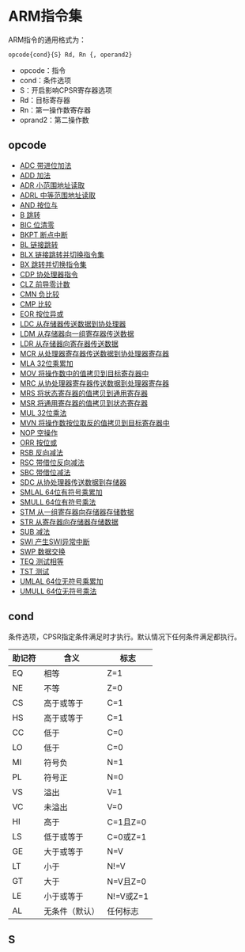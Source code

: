 # ARM指令集

ARM指令的通用格式为：

```
opcode{cond}{S} Rd, Rn {, operand2}
```

- opcode：指令
- cond：条件选项
- S：开启影响CPSR寄存器选项
- Rd：目标寄存器
- Rn：第一操作数寄存器
- oprand2：第二操作数

## opcode

- [ADC 带进位加法](ADC.md)
- [ADD 加法](ADD.md)
- [ADR 小范围地址读取](ADR.md)
- [ADRL 中等范围地址读取](ADRL.md)
- [AND 按位与](AND.md)
- [B 跳转](B.md)
- [BIC 位清零](BIC.md)
- [BKPT 断点中断](BKPT.md)
- [BL 链接跳转](BL.md)
- [BLX 链接跳转并切换指令集](BLX.md)
- [BX 跳转并切换指令集](BX.md)
- [CDP 协处理器指令](CDP.md)
- [CLZ 前导零计数](CLZ.md)
- [CMN 负比较](CMN.md)
- [CMP 比较](CMP.md)
- [EOR 按位异或](EOR.md)
- [LDC 从存储器传送数据到协处理器](LDC.md)
- [LDM 从存储器向一组寄存器传送数据](LDM.md)
- [LDR 从存储器向寄存器传送数据](LDR.md)
- [MCR 从处理器寄存器传送数据到协处理器寄存器](MCR.md)
- [MLA 32位乘累加](MLA.md)
- [MOV 将操作数中的值拷贝到目标寄存器中](MOV.md)
- [MRC 从协处理器寄存器传送数据到处理器寄存器](MRC.md)
- [MRS 将状态寄存器的值拷贝到通用寄存器](MRS.md)
- [MSR 将通用寄存器的值拷贝到状态寄存器](MSR.md)
- [MUL 32位乘法](MUL.md)
- [MVN 将操作数按位取反的值拷贝到目标寄存器中](MVN.md)
- [NOP 空操作](NOP.md)
- [ORR 按位或](ORR.md)
- [RSB 反向减法](RSB.md)
- [RSC 带借位反向减法](RSC.md)
- [SBC 带借位减法](SBC.md)
- [SDC 从协处理器传送数据到存储器](SDC.md)
- [SMLAL 64位有符号乘累加](SMLAL.md)
- [SMULL 64位有符号乘法](SMULL.md)
- [STM 从一组寄存器向存储器存储数据](STM.md)
- [STR 从寄存器向存储器存储数据](STR.md)
- [SUB 	减法](SUB.md)
- [SWI 	产生SWI异常中断](SWI.md)
- [SWP 	数据交换](SWP.md)
- [TEQ 	测试相等](TEQ.md)
- [TST 	测试](TST.md)
- [UMLAL 64位无符号乘累加](UMLAL.md)
- [UMULL 64位无符号乘法](UMULL.md)

## cond

条件选项，CPSR指定条件满足时才执行。默认情况下任何条件满足都执行。

| 助记符 | 含义 | 标志 |
|---|---|---|
| EQ | 相等 | Z=1 |
| NE | 不等 | Z=0 |
| CS | 高于或等于 | C=1 |
| HS | 高于或等于 | C=1 |
| CC | 低于 | C=0 |
| LO | 低于 | C=0 |
| MI | 符号负 | N=1 |
| PL | 符号正 | N=0 |
| VS | 溢出 | V=1 |
| VC | 未溢出 | V=0 |
| HI | 高于 | C=1且Z=0 |
| LS | 低于或等于 | C=0或Z=1 |
| GE | 大于或等于 | N=V |
| LT | 小于 | N!=V |
| GT | 大于 | N=V且Z=0 |
| LE | 小于或等于 | N!=V或Z=1 |
| AL | 无条件（默认） | 任何标志 |

## S


